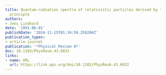 ```yaml
---
title: Quantum-radiation spectra of relativistic particles derived by the correspondence
  principle
authors:
- Jens Lindhard
date: '1991-06-01'
publishDate: '2024-11-15T01:34:50.258206Z'
publication_types:
- article-journal
publication: '*Physical Review A*'
doi: 10.1103/PhysRevA.43.6032
links:
- name: URL
  url: https://link.aps.org/doi/10.1103/PhysRevA.43.6032
---
```

